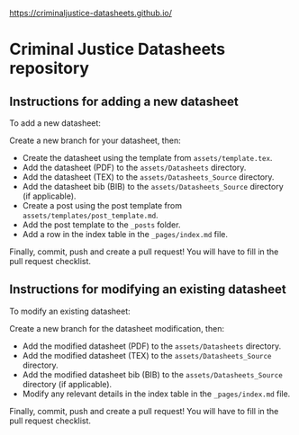 https://criminaljustice-datasheets.github.io/

# Criminal Justice Datasheets repository

## Instructions for adding a new datasheet

To add a new datasheet:

Create a new branch for your datasheet, then:

- Create the datasheet using the template from `assets/template.tex`.
- Add the datasheet (PDF) to the `assets/Datasheets` directory.
- Add the datasheet (TEX) to the `assets/Datasheets_Source` directory.
- Add the datasheet bib (BIB) to the `assets/Datasheets_Source` directory (if applicable).
- Create a post using the post template from `assets/templates/post_template.md`.
- Add the post template to the `_posts` folder.
- Add a row in the index table in the `_pages/index.md` file.

Finally, commit, push and create a pull request! You will have to fill in the pull request checklist.

## Instructions for modifying an existing datasheet

To modify an existing datasheet:

Create a new branch for the datasheet modification, then:

- Add the modified datasheet (PDF) to the `assets/Datasheets` directory.
- Add the modified datasheet (TEX) to the `assets/Datasheets_Source` directory.
- Add the modified datasheet bib (BIB) to the `assets/Datasheets_Source` directory (if applicable).
- Modify any relevant details in the index table in the `_pages/index.md` file.

Finally, commit, push and create a pull request! You will have to fill in the pull request checklist.
